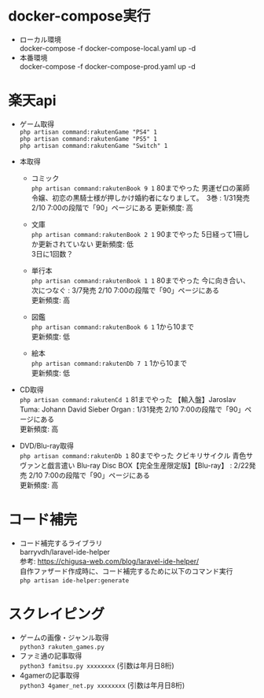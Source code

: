 # docker-compose実行
- ローカル環境  
docker-compose -f docker-compose-local.yaml up -d
- 本番環境  
docker-compose -f docker-compose-prod.yaml up -d


# 楽天api
- ゲーム取得  
`php artisan command:rakutenGame "PS4" 1`  
`php artisan command:rakutenGame "PS5" 1`  
`php artisan command:rakutenGame "Switch" 1`  

- 本取得 
  - コミック  
  `php artisan command:rakutenBook 9 1`  80までやった
  男運ゼロの薬師令嬢、初恋の黒騎士様が押しかけ婚約者になりまして。　3巻 : 1/31発売  2/10 7:00の段階で「90」ページにある
  更新頻度: 高
  - 文庫  
  `php artisan command:rakutenBook 2 1`  90までやった 
  5日経って1冊しか更新されていない
  更新頻度: 低  
  3日に1回数？

  - 単行本  
  `php artisan command:rakutenBook 1 1`  80までやった
  今に向き合い、次につなぐ : 3/7発売  2/10 7:00の段階で「90」ページにある  
  更新頻度: 高  

  - 図鑑  
  `php artisan command:rakutenBook 6 1`  1から10まで  
  更新頻度: 低
  - 絵本  
  `php artisan command:rakutenDb 7 1`    1から10まで  
  更新頻度: 低

- CD取得  
  `php artisan command:rakutenCd 1`       81までやった
  【輸入盤】Jaroslav Tuma: Johann David Sieber Organ : 1/31発売  2/10 7:00の段階で「90」ページにある  
  更新頻度: 高

- DVD/Blu-ray取得  
`php artisan command:rakutenDb 1`       80までやった
  クビキリサイクル 青色サヴァンと戯言遣い Blu-ray Disc BOX【完全生産限定版】【Blu-ray】 : 2/22発売  2/10 7:00の段階で「90」ページにある  
  更新頻度: 高


# コード補完
- コード補完するライブラリ  
barryvdh/laravel-ide-helper  
参考: https://chigusa-web.com/blog/laravel-ide-helper/   
自作ファザード作成時に、コード補完するために以下のコマンド実行  
`php artisan ide-helper:generate`


# スクレイピング
- ゲームの画像・ジャンル取得  
`python3 rakuten_games.py`
- ファミ通の記事取得  
`python3 famitsu.py xxxxxxxx` (引数は年月日8桁) 
- 4gamerの記事取得  
`python3 4gamer_net.py xxxxxxxx` (引数は年月日8桁) 
